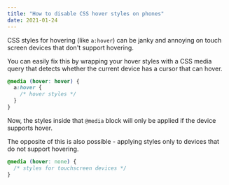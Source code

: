 ```yaml
---
title: "How to disable CSS hover styles on phones"
date: 2021-01-24
---
```

CSS styles for hovering (like `a:hover`) can be janky and annoying on touch screen devices that don't support hovering.

You can easily fix this by wrapping your hover styles with a CSS media query that detects whether the current device has a cursor that can hover.

```css
@media (hover: hover) {
  a:hover {
    /* hover styles */
  }
}
```

Now, the styles inside that `@media` block will only be applied if the device supports hover.

The opposite of this is also possible - applying styles only to devices that do not support hovering.

```css
@media (hover: none) {
  /* styles for touchscreen devices */
}
```